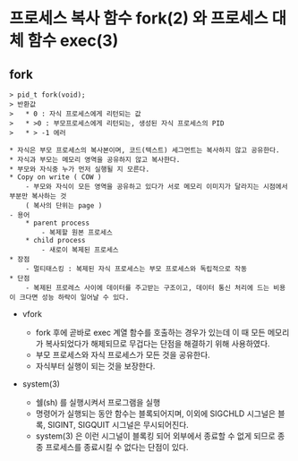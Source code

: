 # 프로세스 복사 함수 fork(2) 와 프로세스 대체 함수 exec(3)

## fork 
	> pid_t fork(void);
	> 반환값
	>	* 0 : 자식 프로세스에게 리턴되는 값
	>	* >0 : 부모프로세스에게 리턴되는, 생성된 자식 프로세스의 PID
	>	* > -1 에러
	
	* 자식은 부모 프로세스의 복사본이며, 코드(텍스트) 세그먼트는 복사하지 않고 공유한다.
	* 자식과 부모는 메모리 영역을 공유하지 않고 복사한다.
	* 부모와 자식중 누가 먼저 실행될 지 모른다.
	* Copy on write ( COW )
		- 부모와 자식이 모든 영역을 공유하고 있다가 서로 메모리 이미지가 달라지는 시점에서 부분만 복사하는 것 
		( 복사의 단위는 page )
	- 용어
		* parent process
			- 복제할 원본 프로세스
		* child process
			- 새로이 복제된 프로세스
	* 장점
		- 멀티태스킹 : 복제된 자식 프로세스는 부모 프로세스와 독립적으로 작동
	* 단점
		- 복제된 프로레스 사이에 데이터를 주고받는 구조이고, 데이터 통신 처리에 드는 비용이 크다면 성능 하락이 일어날 수 있다.

* vfork
	* fork 후에 곧바로 exec 계열 함수를 호출하는 경우가 있는데 이 때 모든 메모리가 복사되었다가
	해제되므로 무겁다는 단점을 해결하기 위해 사용하였다.
	* 부모 프로세스와 자식 프로세스가 모든 것을 공유한다.
	* 자식부터 실행이 되는 것을 보장한다.


* system(3)
	- 쉘(sh) 를 실행시켜서 프로그램을 실행
	- 명령어가 실행되는 동안 함수는 블록되어지며, 이외에 SIGCHLD 시그널은 블록, SIGINT, SIGQUIT 시그널은 무시되어진다.
	- system(3) 은 이런 시그널이 블록킹 되어 외부에서 종료할 수 없게 되므로 종종 프로세스를 종료시킬 수 없다는 단점이 있다.



#
